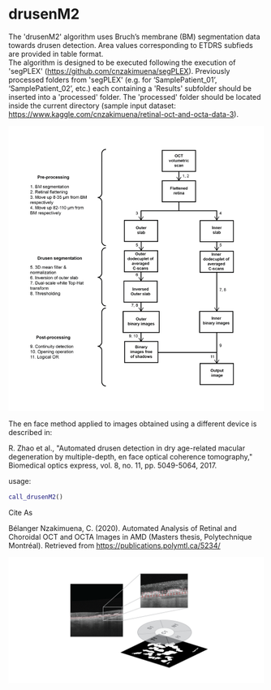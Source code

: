 
# drusenM2
The 'drusenM2' algorithm uses Bruch’s membrane (BM) segmentation data towards drusen detection. Area values corresponding to ETDRS subfieds are provided in table format.<br/> 
The algorithm is designed to be executed following the execution of 'segPLEX' (https://github.com/cnzakimuena/segPLEX).  Previously processed folders from 'segPLEX' (e.g. for ‘SamplePatient_01’, ‘SamplePatient_02’, etc.) each containing a 'Results' subfolder should be inserted into a 'processed' folder.  The 'processed' folder should be located inside the current directory (sample input dataset: https://www.kaggle.com/cnzakimuena/retinal-oct-and-octa-data-3).<br/> 

![example image](figure2.png)

The en face method applied to images obtained using a different device is described in:

R. Zhao et al., "Automated drusen detection in dry age-related macular degeneration by multiple-depth, en face optical coherence tomography," Biomedical optics express, vol. 8, no. 11, pp. 5049-5064, 2017.

usage:

```matlab
call_drusenM2()
```

Cite As

Bélanger Nzakimuena, C. (2020). Automated Analysis of Retinal and Choroidal OCT and OCTA Images in AMD (Masters thesis, Polytechnique Montréal). Retrieved from https://publications.polymtl.ca/5234/

![example image](figure1.png)
